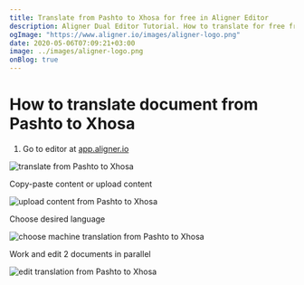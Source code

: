 ```yaml
---
title: Translate from Pashto to Xhosa for free in Aligner Editor
description: Aligner Dual Editor Tutorial. How to translate for free from Pashto to Xhosa. Aligner is multilingual document management platform. 
ogImage: "https://www.aligner.io/images/aligner-logo.png"
date: 2020-05-06T07:09:21+03:00
image: ../images/aligner-logo.png
onBlog: true
---
```


# How to translate document from Pashto to Xhosa

1. Go to editor at [app.aligner.io](https://app.aligner.io "Aligner App web page")

![translate from Pashto to Xhosa](../aligner-blank-editor.png "translate from Pashto to Xhosa")

Copy-paste content or upload content

![upload content from Pashto to Xhosa](../aligner-uploaded-document.png "upload content from Pashto to Xhosa")

Choose desired language

![choose machine translation from Pashto to Xhosa](../aligner-language-dropdown.png "choose machine translation from Pashto to Xhosa")

Work and edit 2 documents in parallel

![edit translation from Pashto to Xhosa](../aligner-double-sitded-editor.png "edit translation from Pashto to Xhosa")

